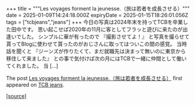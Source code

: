 +++
title = """Les voyages forment la jeunesse.（旅は若者を成長させる）"""
date = 2025-01-09T14:24:18.000Z
expiryDate = 2025-01-15T18:26:01.056Z
tags = ["tcbjeans","jeans"]
+++
今日の写真は2024年末を持ってTCBを卒業した田中です。 思い起こせば2020年の11月に客としてフラッと遊びに来たのが出逢いでした。 シンプルに華が有ったので 『撮影させてよ！』 と写真を撮らせて貰ってBlogに使わせて貰ったのがおじさんに取ってはついこの間の感覚。 当時話を聞くと 『ジーンズが作りたくて、まだ就職先は決まって無いのに東京から移住して来ました』 との事で気付けば次の月にはTCBで一緒に仲間として働いてくれました。 当 \[…\]

The post [Les voyages forment la jeunesse.（旅は若者を成長させる）](http://tcbjeans.com/2025/01/09/50701) first appeared on [TCB jeans](http://tcbjeans.com).

[[source]](http://tcbjeans.com/2025/01/09/50701)
